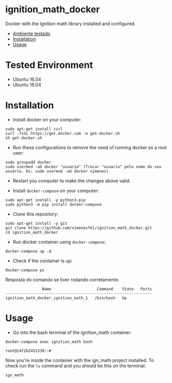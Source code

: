 # ignition_math_docker

Docker with the Ignition math library installed and configured.

- [Ambiente testado](#Tested-environment)
- [Installation](#Installation)
- [Usage](#Usage)

# Tested Environment

- Ubuntu 16.04
- Ubuntu 18.04

# Installation

- Install docker on your computer:

```
sudo apt-get install curl
curl -fsSL https://get.docker.com -o get-docker.sh
sh get-docker.sh
```

- Run these configurations to remove the need of running docker as a root user:

```
sudo groupadd docker
sudo usermod -aG docker "usuario" (Trocar "usuario" pelo nome do seu usuário. Ex: sudo usermod -aG docker ximenes)
```

- Restart you computer to make the changes above valid.

- Install `docker-compose` on your computer:

```
sudo apt-get install -y python3-pip
sudo python3 -m pip install docker-compose
```

- Clone this repository:

```
sudo apt-get install -y git
git clone https://github.com/ximenesfel/ignition_math_docker.git
cd ignition_math_docker
```

- Run docker container using `docker-compose`:

```
docker-compose up -d
```

- Check if the container is up:

```
docker-compose ps
```

Resposta do comando se tiver rodando corretamente.

```
                Name                    Command    State   Ports
----------------------------------------------------------------
ignition_math_docker_ignition_math_1   /bin/bash   Up           
```


# Usage

- Go into the bash terminal of the ignition_math container:

```
docker-compose exec ignition_math bash

root@14f2b2451330:~# 
```

Now you're inside the container with the ign_math project installed. To check run the `ls` command and you should be this on the terminal:

```
ign_math
```
